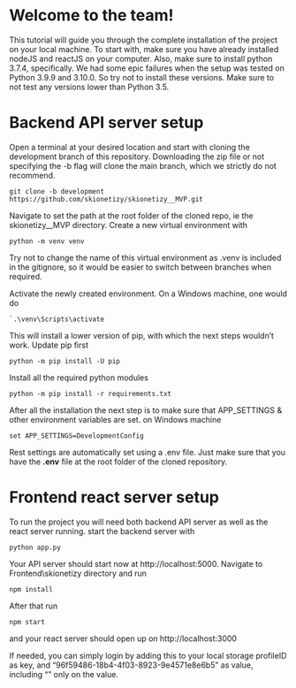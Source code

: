 # Welcome to the team!

This tutorial will guide you through the complete installation of the project on your local machine. To start with, make sure you have already installed nodeJS and reactJS on your computer. Also, make sure to install python 3.7.4, specifically. We had some epic failures when the setup was tested on Python 3.9.9 and 3.10.0. So try not to install these versions. Make sure to not test any versions lower than Python 3.5.

# Backend API server setup

Open a terminal at your desired location and start with cloning the development branch of this repository. Downloading the zip file or not specifying the -b flag will clone the main branch, which we strictly do not recommend.

    git clone -b development https://github.com/skionetizy/skionetizy__MVP.git
Navigate to set the path at the root folder of the cloned repo, ie the skionetizy__MVP directory. Create a new virtual environment with

    python -m venv venv
Try not to change the name of this virtual environment as .venv is included in the gitignore, so it would be easier to switch between branches when required.

Activate the newly created environment. On a Windows machine, one would do

    `.\venv\Scripts\activate
This will install a lower version of pip, with which the next steps wouldn’t work. Update pip first

    python -m pip install -U pip

Install all the required python modules

    python -m pip install -r requirements.txt
  
  After all the installation the next step is to make sure that APP_SETTINGS & other environment variables are set. on Windows machine

    set APP_SETTINGS=DevelopmentConfig

Rest settings are automatically set using a .env file. Just make sure that you have the **.env** file at the root folder of the cloned repository.

# Frontend react server setup

To run the project you will need both backend API server as well as the react server running.
start the backend server with

    python app.py
Your API server should start now at  http://localhost:5000. Navigate to Frontend\skionetizy directory and run

    npm install
After that run

    npm start

and your react server should open up on http://localhost:3000

If needed, you can simply login by adding this to your local storage profileID as key, and “96f59486-18b4-4f03-8923-9e4571e8e6b5” as value, including “” only on the value.

